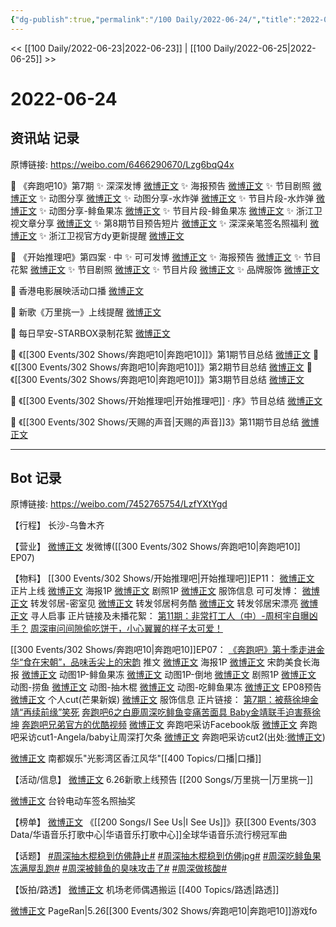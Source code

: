 ```yaml
---
{"dg-publish":true,"permalink":"/100 Daily/2022-06-24/","title":"2022-06-24","created":"2022-12-04T23:25:54.000+08:00","updated":"2023-04-11T14:46:33.000+08:00"}
---
```



<< [[100 Daily/2022-06-23\|2022-06-23]] | [[100 Daily/2022-06-25\|2022-06-25]] >>

# 2022-06-24

## 资讯站 记录

原博链接: https://weibo.com/6466290670/Lzg6bqQ4x

💫 《奔跑吧10》第7期
✨ 深深发博 [微博正文](https://m.weibo.cn/6466290670/4783968053101378)
✨ 海报预告 [微博正文](https://m.weibo.cn/6466290670/4783825797777587)
✨ 节目剧照 [微博正文](https://m.weibo.cn/6466290670/4783917443580079)
✨ 动图分享 [微博正文](https://m.weibo.cn/6466290670/4783862734132197)
✨ 动图分享-水炸弹 [微博正文](https://m.weibo.cn/6466290670/4784008624603950)
✨ 节目片段-水炸弹 [微博正文](https://m.weibo.cn/6466290670/4784027758757697)
✨ 动图分享-鲱鱼果冻 [微博正文](https://m.weibo.cn/6466290670/4784016588540213)
✨ 节目片段-鲱鱼果冻 [微博正文](https://m.weibo.cn/6466290670/4784026357335449)
✨ 浙江卫视文章分享 [微博正文](https://m.weibo.cn/6466290670/4783924600113646)
✨ 第8期节目预告短片 [微博正文](https://m.weibo.cn/6466290670/4784017050961772)
✨ 深深亲笔签名照福利 [微博正文](https://m.weibo.cn/6466290670/4783847093570865)
✨ 浙江卫视官方dy更新提醒 [微博正文](https://m.weibo.cn/6466290670/4784017213233192)

💫 《开始推理吧》第四案 · 中
✨ 可可发博 [微博正文](https://m.weibo.cn/6466290670/4784017386246426)
✨ 海报预告 [微博正文](https://m.weibo.cn/6466290670/4783826070668657)
✨ 节目花絮 [微博正文](https://m.weibo.cn/6466290670/4783969118459143)
✨ 节目剧照 [微博正文](https://m.weibo.cn/6466290670/4783901413213546)
✨ 节目片段 [微博正文](https://m.weibo.cn/6466290670/4783955825656536)
✨ 品牌服饰 [微博正文](https://m.weibo.cn/6466290670/4783848229180186)

💫 香港电影展映活动口播 [微博正文](https://m.weibo.cn/6466290670/4783845364733546)

💫 新歌《万里挑一》上线提醒 [微博正文](https://m.weibo.cn/6466290670/4784016446199123)

💫 每日早安-STARBOX录制花絮 [微博正文](https://m.weibo.cn/6466290670/4783800993973622)

💫 《[[300 Events/302 Shows/奔跑吧10\|奔跑吧10]]》第1期节目总结 [微博正文](https://m.weibo.cn/6466290670/4783928001171293)
💫 《[[300 Events/302 Shows/奔跑吧10\|奔跑吧10]]》第2期节目总结 [微博正文](https://m.weibo.cn/6466290670/4783928012965527)
💫 《[[300 Events/302 Shows/奔跑吧10\|奔跑吧10]]》第3期节目总结 [微博正文](https://m.weibo.cn/6466290670/4783928021356599)

💫 《[[300 Events/302 Shows/开始推理吧\|开始推理吧]] · 序》节目总结 [微博正文](https://m.weibo.cn/6466290670/4784020397494811)

💫 《[[300 Events/302 Shows/天赐的声音\|天赐的声音]]3》第11期节目总结 [微博正文](https://m.weibo.cn/6466290670/4783945851602752)

---
## Bot 记录

原博链接: https://weibo.com/7452765754/LzfYXtYgd

【行程】
长沙-乌鲁木齐

【营业】
[微博正文](https://weibo.com/1736988591/Lzen60bds) 发微博([[300 Events/302 Shows/奔跑吧10\|奔跑吧10]] EP07)

【物料】
[[300 Events/302 Shows/开始推理吧\|开始推理吧]]EP11：
[微博正文](https://weibo.com/2162247381/LzdFp0kjf) 正片上线
[微博正文](https://weibo.com/2162247381/LzaE8ttzF) 海报1P
[微博正文](https://weibo.com/2162247381/LzbPc4qOD) 剧照1P
[微博正文](https://weibo.com/7710473200/Lzbcc2E8H) 服饰信息
可可发博：
[微博正文](https://weibo.com/7736960489/Lz7ah5cK1) 转发邻居-密室见
[微博正文](https://weibo.com/7736960489/LzdJe0vHi) 转发邻居柯务酷
[微博正文](https://weibo.com/7736960489/LzdRhDJGJ) 转发邻居宋漂亮
[微博正文](https://weibo.com/7736960489/Lzeabeaoz) 寻人启事
正片链接及未播花絮：
[第11期：非常打工人（中）-周柯宇自曝凶手？](https://weibo.cn/sinaurl?u=https%3A%2F%2Fv.qq.com%2Fx%2Fcover%2Fmzc00200tybqbgq%2Fm0043yimde4.html)
[周深审问间隙偷吃饼干，小心翼翼的样子太可爱！](https://weibo.cn/sinaurl?u=https%3A%2F%2Fv.qq.com%2Fx%2Fcover%2Fmzc00200tybqbgq%2Fa00437pul6d.html)

[[300 Events/302 Shows/奔跑吧10\|奔跑吧10]]EP07：
[《奔跑吧》第十季走进金华“食在宋朝”，品味舌尖上的宋韵](https://weibo.cn/sinaurl?u=https%3A%2F%2Fmp.weixin.qq.com%2Fs%2Fe9I-ET5I4IPGAR-ADEpCUQ) 推文
[微博正文](https://weibo.com/5242381821/LzaE7AeSs) 海报1P
[微博正文](https://weibo.com/5242381821/LzbeFaTZ2) 宋韵美食长海报
[微博正文](https://weibo.com/5242381821/LzbpBgMII) 动图1P-鲱鱼果冻
[微博正文](https://weibo.com/5242381821/LzbID9J1O) 动图1P-倒地
[微博正文](https://weibo.com/5242381821/Lzd0fljCy) 剧照1P
[微博正文](https://weibo.com/5242381821/Lzf01AQHu) 动图-捞鱼
[微博正文](https://weibo.com/5242381821/Lzfg06rvT) 动图-抽木棍
[微博正文](https://weibo.com/5242381821/LzfB6dTw6) 动图-吃鲱鱼果冻
[微博正文](https://weibo.com/5242381821/LzfD94lum) EP08预告
[微博正文](https://weibo.com/1591169702/LzfE2vKvG) 个人cut(芒果新娱)
[微博正文](https://weibo.com/2665827191/LzaPkitu9) 服饰信息
正片链接：
[第7期：被蔡徐坤金靖“再续前缘”笑死](https://weibo.cn/sinaurl?u=https%3A%2F%2Fv.qq.com%2Fx%2Fcover%2Fmzc00200rgxotik%2Fc0043wnnrim.html%3Fn_version%3D2021)
[奔跑吧6之白鹿周深吃鲱鱼变痛苦面具 Baby金靖联手迫害蔡徐坤](https://weibo.cn/sinaurl?u=https%3A%2F%2Fwww.iqiyi.com%2Fv_y7effrjl60.html)
[奔跑吧兄弟官方的优酷视频](https://weibo.cn/sinaurl?u=https%3A%2F%2Fv.youku.com%2Fv_show%2Fid_XNTg2OTY0MTU2OA%3D%3D.html%3Fscm%3D20140719.manual.15319.video_XNTg2OTY0MTU2OA%253D%253D%26spm%3Da2ha1.14919748_WEBHOME_GRAY.drawer2.d_zj1_1)
[微博正文](https://m.weibo.cn/1732382082/4783972851386145) 奔跑吧采访Facebook版
[微博正文](https://weibo.com/1642904381/LzaGow8Iw) 奔跑吧采访cut1-Angela/baby让周深打欠条
[微博正文](https://weibo.com/6838541957/LzbR2bikf) 奔跑吧采访cut2(出处:[微博正文](https://weibo.com/1642904381/LzaDhAX5C))

[微博正文](https://weibo.com/1216431741/Lzb6nAMPb) 南都娱乐"光影湾区香江风华"[[400 Topics/口播\|口播]]

【活动/信息】
[微博正文](https://weibo.com/5248300719/LzfC4xSH5) 6.26新歌上线预告 [[200 Songs/万里挑一\|万里挑一]]

[微博正文](https://weibo.com/1917688720/Lz4aoAWT3) 台铃电动车签名照抽奖

【榜单】
[微博正文](https://weibo.com/7186370005/LzaE7z8KR) 《[[200 Songs/I See Us\|I See Us]]》获[[300 Events/303 Data/华语音乐打歌中心\|华语音乐打歌中心]]全球华语音乐流行榜冠军曲

【话题】
[#周深抽木棍稳到仿佛静止#](https://s.weibo.com/weibo?q=%23%E5%91%A8%E6%B7%B1%E6%8A%BD%E6%9C%A8%E6%A3%8D%E7%A8%B3%E5%88%B0%E4%BB%BF%E4%BD%9B%E9%9D%99%E6%AD%A2%23)
[#周深抽木棍稳到仿佛jpg#](https://s.weibo.com/weibo?q=%23%E5%91%A8%E6%B7%B1%E6%8A%BD%E6%9C%A8%E6%A3%8D%E7%A8%B3%E5%88%B0%E4%BB%BF%E4%BD%9Bjpg%23)
[#周深吃鲱鱼果冻满屋乱跑#](https://s.weibo.com/weibo?q=%23%E5%91%A8%E6%B7%B1%E5%90%83%E9%B2%B1%E9%B1%BC%E6%9E%9C%E5%86%BB%E6%BB%A1%E5%B1%8B%E4%B9%B1%E8%B7%91%23)
[#周深被鲱鱼的臭味攻击了#](https://s.weibo.com/weibo?q=%23%E5%91%A8%E6%B7%B1%E8%A2%AB%E9%B2%B1%E9%B1%BC%E7%9A%84%E8%87%AD%E5%91%B3%E6%94%BB%E5%87%BB%E4%BA%86%23)
[#周深做核酸#](https://s.weibo.com/weibo?q=%23%E5%91%A8%E6%B7%B1%E5%81%9A%E6%A0%B8%E9%85%B8%23)

【饭拍/路透】
[微博正文](https://weibo.com/2582599122/LzdXDylaX) 机场老师偶遇搬运 [[400 Topics/路透\|路透]]

[微博正文](https://m.weibo.cn/7633014126/4784019877140346) PageRan|5.26[[300 Events/302 Shows/奔跑吧10\|奔跑吧10]]游戏fo
